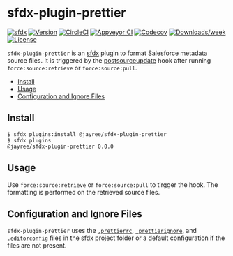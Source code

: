 # sfdx-plugin-prettier

[![sfdx](https://img.shields.io/badge/cli-sfdx-brightgreen.svg)](https://developer.salesforce.com/tools/sfdxcli)
[![Version](https://img.shields.io/npm/v/sfdx-plugin-prettier.svg)](https://npmjs.org/package/sfdx-plugin-prettier)
[![CircleCI](https://circleci.com/gh/jayree/sfdx-plugin-prettier/tree/master.svg?style=shield)](https://circleci.com/gh/jayree/sfdx-plugin-prettier/tree/master)
[![Appveyor CI](https://ci.appveyor.com/api/projects/status/github/jayree/sfdx-plugin-prettier?branch=master&svg=true)](https://ci.appveyor.com/project/jayree/sfdx-plugin-prettier/branch/master)
[![Codecov](https://codecov.io/gh/jayree/sfdx-plugin-prettier/branch/master/graph/badge.svg)](https://codecov.io/gh/jayree/sfdx-plugin-prettier)
[![Downloads/week](https://img.shields.io/npm/dw/sfdx-plugin-prettier.svg)](https://npmjs.org/package/sfdx-plugin-prettier)
[![License](https://img.shields.io/npm/l/sfdx-plugin-prettier.svg)](https://github.com/jayree/sfdx-plugin-prettier/blob/master/package.json)

`sfdx-plugin-prettier` is an [sfdx](https://developer.salesforce.com/tools/sfdxcli) plugin to format Salesforce metadata source files. It is triggered by the [postsourceupdate](https://github.com/forcedotcom/cli/blob/master/releasenotes/README.md#4950-august-6-2020) hook after running `force:source:retrieve` or `force:source:pull`.

<!-- toc -->
* [Install](#install)
* [Usage](#usage)
* [Configuration and Ignore Files](#configuration-and-ignore-files)
<!-- tocstop -->

## Install

<!-- usage -->
```sh-session
$ sfdx plugins:install @jayree/sfdx-plugin-prettier
$ sfdx plugins
@jayree/sfdx-plugin-prettier 0.0.0
```
<!-- usagestop -->

## Usage

Use `force:source:retrieve` or `force:source:pull` to tirgger the hook. The formatting is performed on the retrieved source files.

## Configuration and Ignore Files

`sfdx-plugin-prettier` uses the [`.prettierrc`](https://prettier.io/docs/en/configuration), [`.prettierignore`](https://prettier.io/docs/en/ignore#ignoring-files), and [`.editorconfig`](http://editorconfig.org/) files in the sfdx project folder or a default configuration if the files are not present.
